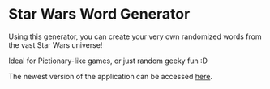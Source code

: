 # Star Wars Word Generator
Using this generator, you can create your very own randomized words from the vast Star Wars universe!

Ideal for Pictionary-like games, or just random geeky fun :D

The newest version of the application can be accessed [here](https://starwarswordgenerator.azurewebsites.net/).
